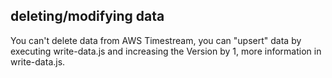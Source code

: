 ## deleting/modifying data

You can't delete data from AWS Timestream, you can "upsert" data by executing write-data.js and increasing the Version by 1, more information in write-data.js.
